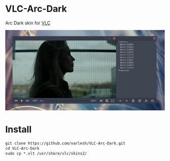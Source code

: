 # VLC-Arc-Dark
Arc Dark skin for [VLC](http://www.videolan.org/vlc/)

![Screenshot](preview.png)
# Install
```
git clone https://github.com/varlesh/VLC-Arc-Dark.git
cd VLC-Arc-Dark
sudo cp *.vlt /usr/share/vlc/skins2/
```
